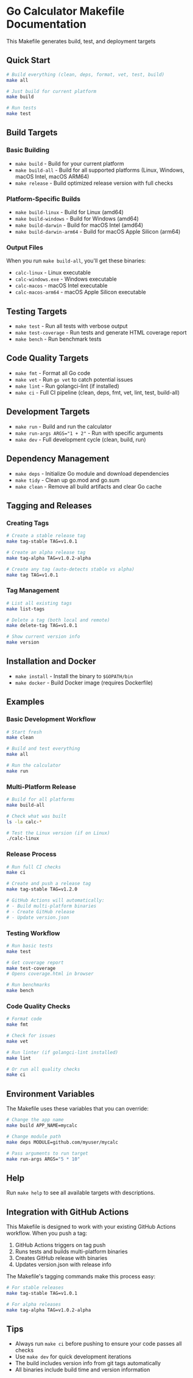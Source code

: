 # Go Calculator Makefile Documentation

This Makefile generates build, test, and deployment targets

## Quick Start

```bash
# Build everything (clean, deps, format, vet, test, build)
make all

# Just build for current platform
make build

# Run tests
make test
```

## Build Targets

### Basic Building
- `make build` - Build for your current platform
- `make build-all` - Build for all supported platforms (Linux, Windows, macOS Intel, macOS ARM64)
- `make release` - Build optimized release version with full checks

### Platform-Specific Builds
- `make build-linux` - Build for Linux (amd64)
- `make build-windows` - Build for Windows (amd64) 
- `make build-darwin` - Build for macOS Intel (amd64)
- `make build-darwin-arm64` - Build for macOS Apple Silicon (arm64)

### Output Files
When you run `make build-all`, you'll get these binaries:
- `calc-linux` - Linux executable
- `calc-windows.exe` - Windows executable  
- `calc-macos` - macOS Intel executable
- `calc-macos-arm64` - macOS Apple Silicon executable

## Testing Targets

- `make test` - Run all tests with verbose output
- `make test-coverage` - Run tests and generate HTML coverage report
- `make bench` - Run benchmark tests

## Code Quality Targets

- `make fmt` - Format all Go code
- `make vet` - Run `go vet` to catch potential issues
- `make lint` - Run golangci-lint (if installed)
- `make ci` - Full CI pipeline (clean, deps, fmt, vet, lint, test, build-all)

## Development Targets

- `make run` - Build and run the calculator
- `make run-args ARGS="1 + 2"` - Run with specific arguments
- `make dev` - Full development cycle (clean, build, run)

## Dependency Management

- `make deps` - Initialize Go module and download dependencies
- `make tidy` - Clean up go.mod and go.sum
- `make clean` - Remove all build artifacts and clear Go cache

## Tagging and Releases

### Creating Tags
```bash
# Create a stable release tag
make tag-stable TAG=v1.0.1

# Create an alpha release tag  
make tag-alpha TAG=v1.0.2-alpha

# Create any tag (auto-detects stable vs alpha)
make tag TAG=v1.0.1
```

### Tag Management
```bash
# List all existing tags
make list-tags

# Delete a tag (both local and remote)
make delete-tag TAG=v1.0.1

# Show current version info
make version
```

## Installation and Docker

- `make install` - Install the binary to `$GOPATH/bin`
- `make docker` - Build Docker image (requires Dockerfile)

## Examples

### Basic Development Workflow
```bash
# Start fresh
make clean

# Build and test everything
make all

# Run the calculator
make run
```

### Multi-Platform Release
```bash
# Build for all platforms
make build-all

# Check what was built
ls -la calc-*

# Test the Linux version (if on Linux)
./calc-linux
```

### Release Process
```bash
# Run full CI checks
make ci

# Create and push a release tag
make tag-stable TAG=v1.2.0

# GitHub Actions will automatically:
# - Build multi-platform binaries
# - Create GitHub release
# - Update version.json
```

### Testing Workflow
```bash
# Run basic tests
make test

# Get coverage report
make test-coverage
# Opens coverage.html in browser

# Run benchmarks
make bench
```

### Code Quality Checks
```bash
# Format code
make fmt

# Check for issues
make vet

# Run linter (if golangci-lint installed)
make lint

# Or run all quality checks
make ci
```

## Environment Variables

The Makefile uses these variables that you can override:

```bash
# Change the app name
make build APP_NAME=mycalc

# Change module path
make deps MODULE=github.com/myuser/mycalc

# Pass arguments to run target
make run-args ARGS="5 * 10"
```

## Help

Run `make help` to see all available targets with descriptions.

## Integration with GitHub Actions

This Makefile is designed to work with your existing GitHub Actions workflow. When you push a tag:

1. GitHub Actions triggers on tag push
2. Runs tests and builds multi-platform binaries
3. Creates GitHub release with binaries
4. Updates version.json with release info

The Makefile's tagging commands make this process easy:

```bash
# For stable releases
make tag-stable TAG=v1.0.1

# For alpha releases  
make tag-alpha TAG=v1.0.2-alpha
```

## Tips

- Always run `make ci` before pushing to ensure your code passes all checks
- Use `make dev` for quick development iterations
- The build includes version info from git tags automatically
- All binaries include build time and version information